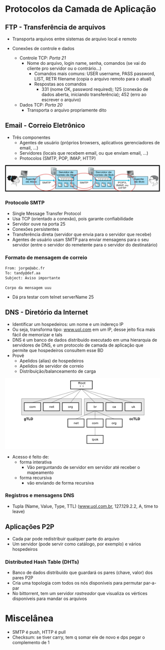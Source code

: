 # Protocolos da Camada de Aplicação

## FTP - Transferência de arquivos

- Transporta arquivos entre sistemas de arquivo local e remoto

- Conexões de controle e dados
  - Controle TCP: *Porta 21*
    - Nome do arquivo, login name, senha, comandos (se vai do cliente pro servidor ou o contrário...)
      - Comandos mais comuns: USER username, PASS password, LIST, RETR filename (copia o arquivo remoto para o atual)
      - Respostas aos comandos
        - 331 (nome OK, password required); 125 (conexão de dados aberta, iniciando transferência); 452 (erro ao escrever o arquivo)
  - Dados TCP: *Porta 20*
    - Transporta o arquivo propriamente dito

## Email - Correio Eletrônico

- Três componentes
  - Agentes de usuário (próprios browsers, aplicativos gerenciadores de email, ...)
  - Servidores (locais que recebem email, ou que enviam email, ...)
  - Protocolos (SMTP, POP, IMAP, HTTP)

![Protocolos Email](./img/04_email_protocolo.png)

### Protocolo SMTP

- Single Message Transfer Protocol
- Usa TCP (orientado a conexão), pois garante confiabilidade
- Servidor ouve na porta 25
- Conexões persistentes
- Transferência direta (servidor que envia para o servidor que recebe)
- Agentes de usuário usam SMTP para enviar mensagens para o seu servidor (entre o servidor do remetente para o servidor do destinatário)


### Formato de mensagem de correio
```
From: jorge@abc.fr
To: tandy@def.aa
Subject: Aviso importante

Corpo da mensagem uuu
```

- Dá pra testar com telnet serverName 25

## DNS - Diretório da Internet

- Identificar um hospedeiros: um nome e um indereço IP
- Ou seja, transforma tipo: www.uol.com em um IP, desse jeito fica mais fácil de memorizar e tals
- DNS é um banco de dados distribuído executado em uma hierarquia de servidores de DNS, e um protocolo de camada de aplicação que permite que hospedeiros consultem esse BD
- Provê
  - Apelidos (alias) de hospedeiros
  - Apelidos de servidor de correio
  - Distribuição/balanceamento de carga

![Hierarquia DNS](./img/04_hierarquia_dns.png)

- Acesso é feito de:
  - forma interativa
    - Vão perguntando de servidor em servidor até receber o mapeamento
  - forma recursiva
    - vão enviando de forma recursiva

### Registros e mensagens DNS

- Tupla (Name, Value, Type, TTL) (www.uol.com.br, 127.129.2.2, A, time to leave)

## Aplicações P2P

- Cada par pode redistribuir qualquer parte do arquivo
- Um servidor (pode servir como catálogo, por exemplo) e vários hospedeiros

### Distributed Hash Table (DHTs)

- Banco de dados distribuído que guardará os pares (chave, valor) dos pares P2P
- Cria uma topologia com todos os nós disponíveis para permutar par-a-par
- No bittorrent, tem um servidor *rastreador* que visualiza os vértices disponíveis para mandar os arquivos

# Miscelânea

- SMTP é push, HTTP é pull
- Checksum: se tiver carry, tem q somar ele de novo e dps pegar o complemento de 1
